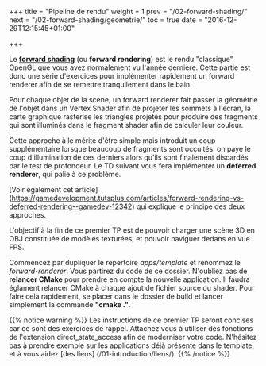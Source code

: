 +++
title = "Pipeline de rendu"
weight = 1
prev = "/02-forward-shading/"
next = "/02-forward-shading/geometrie/"
toc = true
date = "2016-12-29T12:15:45+01:00"

+++

Le [**forward shading**](https://www.wikiwand.com/fr/Forward_Rendering) (ou **forward rendering**) est le rendu "classique" OpenGL que vous avez normalement vu l'année dernière. Cette partie est donc une série d'exercices pour implémenter rapidement un forward renderer afin de se remettre tranquilement dans le bain.

Pour chaque objet de la scène, un forward renderer fait passer la géométrie de l'objet dans un Vertex Shader afin de projeter les sommets à l'écran, la carte graphique rasterise les triangles projetés pour produire des fragments qui sont illuminés dans le fragment shader afin de calculer leur couleur.

Cette approche à le mérite d'être simple mais introduit un coup supplémentaire lorsque beaucoup de fragments sont occultés: on paye le coup d'illumination de ces derniers alors qu'ils sont finalement discardés par le test de profondeur. Le TD suivant vous fera implémenter un **deferred renderer**, qui palie à ce problème.

[Voir également cet article] (https://gamedevelopment.tutsplus.com/articles/forward-rendering-vs-deferred-rendering--gamedev-12342) qui explique le principe des deux approches.

L'objectif à la fin de ce premier TP est de pouvoir charger une scène 3D en OBJ constituée de modèles texturées, et pouvoir naviguer dedans en vue FPS.

Commencez par dupliquer le repertoire *apps/template* et renommez le *forward-renderer*. Vous partirez du code de ce dossier. N'oubliez pas de **relancer CMake** pour prendre en compte la nouvelle application. Il faudra églament relancer CMake à chaque ajout de fichier source ou shader. Pour faire cela rapidement, se placer dans le dossier de build et lancer simplement la commande **"cmake ."**.

{{% notice warning %}}
Les instructions de ce premier TP seront concises car ce sont des exercices de rappel.
Attachez vous à utiliser des fonctions de l'extension direct_state_access afin de moderniser votre code.
N'hésitez pas à prendre exemple sur les applications déjà présente dans le template, et à vous aidez [des liens] (/01-introduction/liens/).
{{% /notice %}}